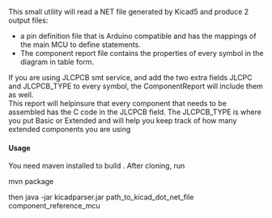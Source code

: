 <p>
This small utility will read a NET file generated by Kicad5 and produce 2 output files:<br>
<ul>
<li> a pin definition file that is Arduino compatible and has the mappings of the main MCU to define statements.</li>
<li>The component report file contains the properties of every symbol in the diagram in table form.</li>
</ul>
If you are using JLCPCB smt service, and add the two extra fields JLCPC and JLCPCB_TYPE to every symbol, the ComponentReport will include them as well.
<br>
This report will helpinsure that every component that needs to be assembled has the C code in the JLCPCB field.  The JLCPCB_TYPE is where you put Basic or Extended and will help you keep track of how many extended components you are using
</p>

<h4>Usage</h4>
<p>
You need  maven installed to build .  After cloning, run

mvn package

then 
java -jar kicadparser.jar  path_to_kicad_dot_net_file  component_reference_mcu

